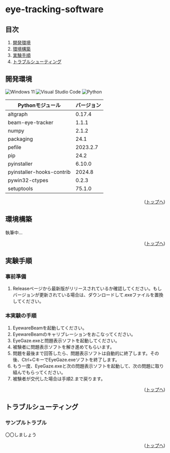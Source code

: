 # eye-tracking-software

## 目次

1. [開発環境](#開発環境)
2. [環境構築](#環境構築)
3. [実験手順](#実験手順)
4. [トラブルシューティング](#トラブルシューティング)

## 開発環境

![Windows 11](https://img.shields.io/badge/Windows%2011-%230079d5.svg?style=for-the-badge&logo=Windows%2011&logoColor=white)
![Visual Studio Code](https://img.shields.io/badge/Visual%20Studio%20Code_1.92.1-0078d7.svg?style=for-the-badge&logo=visual-studio-code&logoColor=white)
![Python](https://img.shields.io/badge/python_3.12.5-3670A0?style=for-the-badge&logo=python&logoColor=ffdd54)

| Pythonモジュール           | バージョン |
| ------------------------- | -------- |
| altgraph                  | 0.17.4   |
| beam-eye-tracker          | 1.1.1    |
| numpy                     | 2.1.2    |
| packaging                 | 24.1     |
| pefile                    | 2023.2.7 |
| pip                       | 24.2     |
| pyinstaller               | 6.10.0   |
| pyinstaller-hooks-contrib | 2024.8   |
| pywin32-ctypes            | 0.2.3    |
| setuptools                | 75.1.0   |

<p align="right">(<a href="#top">トップへ</a>)</p>

## 環境構築

執筆中...

<p align="right">(<a href="#top">トップへ</a>)</p>

## 実験手順

### 事前準備
1. Releaseページから最新版がリリースされているか確認してください。もしバージョンが更新されている場合は、ダウンロードして.exeファイルを置換してください。
   
### 本実験の手順
1. EyewareBeamを起動してください。
2. EyewareBeamのキャリブレーションをおこなってください。
3. EyeGaze.exeと問題表示ソフトを起動してください。
4. 被験者に問題表示ソフトを解き進めてもらいます。
5. 問題を最後まで回答したら、問題表示ソフトは自動的に終了します。その後、Ctrl+CキーでEyeGaze.exeソフトを終了します。
6. もう一度、EyeGaze.exeと次の問題表示ソフトを起動して、次の問題に取り組んでもらってください。
7. 被験者が交代した場合は手順2.まで戻ります。

<p align="right">(<a href="#top">トップへ</a>)</p>

## トラブルシューティング

### サンプルトラブル

〇〇しましょう

<p align="right">(<a href="#top">トップへ</a>)</p>
